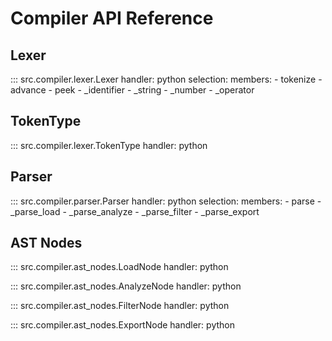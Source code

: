 # Compiler API Reference

## Lexer

::: src.compiler.lexer.Lexer
    handler: python
    selection:
      members:
        - tokenize
        - advance
        - peek
        - _identifier
        - _string
        - _number
        - _operator

## TokenType

::: src.compiler.lexer.TokenType
    handler: python

## Parser

::: src.compiler.parser.Parser
    handler: python
    selection:
      members:
        - parse
        - _parse_load
        - _parse_analyze
        - _parse_filter
        - _parse_export

## AST Nodes

::: src.compiler.ast_nodes.LoadNode
    handler: python

::: src.compiler.ast_nodes.AnalyzeNode
    handler: python

::: src.compiler.ast_nodes.FilterNode
    handler: python

::: src.compiler.ast_nodes.ExportNode
    handler: python 